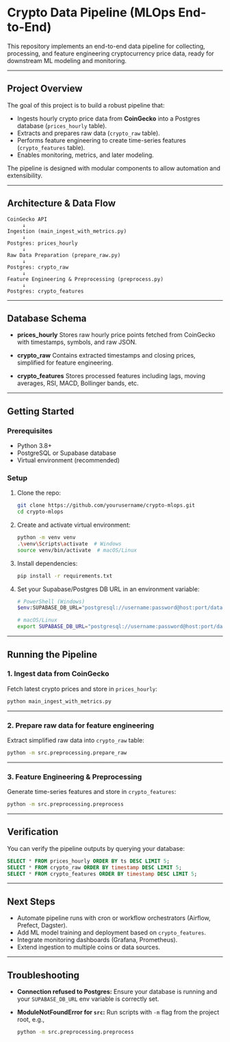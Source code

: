 # Crypto Data Pipeline (MLOps End-to-End)

This repository implements an end-to-end data pipeline for collecting, processing, and feature engineering cryptocurrency price data, ready for downstream ML modeling and monitoring.

--- 

## Project Overview

The goal of this project is to build a robust pipeline that:

* Ingests hourly crypto price data from **CoinGecko** into a Postgres database (`prices_hourly` table).
* Extracts and prepares raw data (`crypto_raw` table).
* Performs feature engineering to create time-series features (`crypto_features` table).
* Enables monitoring, metrics, and later modeling.

The pipeline is designed with modular components to allow automation and extensibility.

---

## Architecture & Data Flow

```plaintext
CoinGecko API
     ↓
Ingestion (main_ingest_with_metrics.py)
     ↓
Postgres: prices_hourly
     ↓
Raw Data Preparation (prepare_raw.py)
     ↓
Postgres: crypto_raw
     ↓
Feature Engineering & Preprocessing (preprocess.py)
     ↓
Postgres: crypto_features
```

---

## Database Schema

* **prices_hourly**
  Stores raw hourly price points fetched from CoinGecko with timestamps, symbols, and raw JSON.

* **crypto_raw**
  Contains extracted timestamps and closing prices, simplified for feature engineering.

* **crypto_features**
  Stores processed features including lags, moving averages, RSI, MACD, Bollinger bands, etc.

---

## Getting Started

### Prerequisites

* Python 3.8+
* PostgreSQL or Supabase database
* Virtual environment (recommended)

### Setup

1. Clone the repo:

   ```bash
   git clone https://github.com/yourusername/crypto-mlops.git
   cd crypto-mlops
   ```

2. Create and activate virtual environment:

   ```bash
   python -m venv venv
   .\venv\Scripts\activate  # Windows
   source venv/bin/activate  # macOS/Linux
   ```

3. Install dependencies:

   ```bash
   pip install -r requirements.txt
   ```

4. Set your Supabase/Postgres DB URL in an environment variable:

   ```bash
   # PowerShell (Windows)
   $env:SUPABASE_DB_URL="postgresql://username:password@host:port/database"

   # macOS/Linux
   export SUPABASE_DB_URL="postgresql://username:password@host:port/database"
   ```

---

## Running the Pipeline

### 1. Ingest data from CoinGecko

Fetch latest crypto prices and store in `prices_hourly`:

```bash
python main_ingest_with_metrics.py
```

---

### 2. Prepare raw data for feature engineering

Extract simplified raw data into `crypto_raw` table:

```bash
python -m src.preprocessing.prepare_raw
```

---

### 3. Feature Engineering & Preprocessing

Generate time-series features and store in `crypto_features`:

```bash
python -m src.preprocessing.preprocess
```

---

## Verification

You can verify the pipeline outputs by querying your database:

```sql
SELECT * FROM prices_hourly ORDER BY ts DESC LIMIT 5;
SELECT * FROM crypto_raw ORDER BY timestamp DESC LIMIT 5;
SELECT * FROM crypto_features ORDER BY timestamp DESC LIMIT 5;
```

---

## Next Steps

* Automate pipeline runs with cron or workflow orchestrators (Airflow, Prefect, Dagster).
* Add ML model training and deployment based on `crypto_features`.
* Integrate monitoring dashboards (Grafana, Prometheus).
* Extend ingestion to multiple coins or data sources.


---

## Troubleshooting

* **Connection refused to Postgres:**
  Ensure your database is running and your `SUPABASE_DB_URL` env variable is correctly set.

* **ModuleNotFoundError for `src`:**
  Run scripts with `-m` flag from the project root, e.g.,

  ```bash
  python -m src.preprocessing.preprocess
  ```

